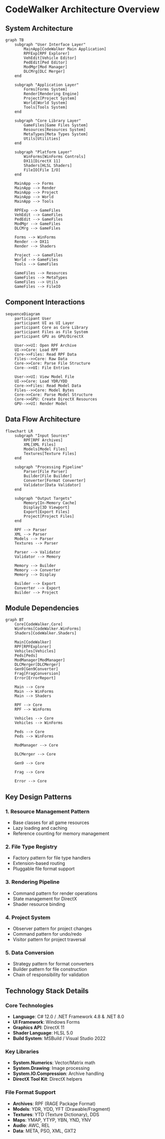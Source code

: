 # CodeWalker Architecture Overview

## System Architecture

```mermaid
graph TB
    subgraph "User Interface Layer"
        MainApp[CodeWalker Main Application]
        RPFExp[RPF Explorer]
        VehEdit[Vehicle Editor]
        PedEdit[Ped Editor]
        ModMgr[Mod Manager]
        DLCMrg[DLC Merger]
    end
    
    subgraph "Application Layer"
        Forms[Forms System]
        Render[Rendering Engine]
        Project[Project System]
        World[World System]
        Tools[Tools System]
    end
    
    subgraph "Core Library Layer"
        GameFiles[Game Files System]
        Resources[Resources System]
        MetaTypes[Meta Types System]
        Utils[Utilities]
    end
    
    subgraph "Platform Layer"
        WinForms[WinForms Controls]
        DX11[DirectX 11]
        Shaders[HLSL Shaders]
        FileIO[File I/O]
    end
    
    MainApp --> Forms
    MainApp --> Render
    MainApp --> Project
    MainApp --> World
    MainApp --> Tools
    
    RPFExp --> GameFiles
    VehEdit --> GameFiles
    PedEdit --> GameFiles
    ModMgr --> GameFiles
    DLCMrg --> GameFiles
    
    Forms --> WinForms
    Render --> DX11
    Render --> Shaders
    
    Project --> GameFiles
    World --> GameFiles
    Tools --> GameFiles
    
    GameFiles --> Resources
    GameFiles --> MetaTypes
    GameFiles --> Utils
    GameFiles --> FileIO
```

## Component Interactions

```mermaid
sequenceDiagram
    participant User
    participant UI as UI Layer
    participant Core as Core Library
    participant Files as File System
    participant GPU as GPU/DirectX
    
    User->>UI: Open RPF Archive
    UI->>Core: Load RPF
    Core->>Files: Read RPF Data
    Files-->>Core: Raw Data
    Core->>Core: Parse File Structure
    Core-->>UI: File Entries
    
    User->>UI: View Model File
    UI->>Core: Load YDR/YDD
    Core->>Files: Read Model Data
    Files-->>Core: Model Bytes
    Core->>Core: Parse Model Structure
    Core->>GPU: Create DirectX Resources
    GPU-->>UI: Render Model
```

## Data Flow Architecture

```mermaid
flowchart LR
    subgraph "Input Sources"
        RPF[RPF Archives]
        XML[XML Files]
        Models[Model Files]
        Textures[Texture Files]
    end
    
    subgraph "Processing Pipeline"
        Parser[File Parser]
        Builder[File Builder]
        Converter[Format Converter]
        Validator[Data Validator]
    end
    
    subgraph "Output Targets"
        Memory[In-Memory Cache]
        Display[3D Viewport]
        Export[Export Files]
        Project[Project Files]
    end
    
    RPF --> Parser
    XML --> Parser
    Models --> Parser
    Textures --> Parser
    
    Parser --> Validator
    Validator --> Memory
    
    Memory --> Builder
    Memory --> Converter
    Memory --> Display
    
    Builder --> Export
    Converter --> Export
    Builder --> Project
```

## Module Dependencies

```mermaid
graph BT
    Core[CodeWalker.Core]
    WinForms[CodeWalker.WinForms]
    Shaders[CodeWalker.Shaders]
    
    Main[CodeWalker]
    RPF[RPFExplorer]
    Vehicles[Vehicles]
    Peds[Peds]
    ModManager[ModManager]
    DLCMerger[DLCMerger]
    Gen9[Gen9Converter]
    Frag[FragConversion]
    Error[ErrorReport]
    
    Main --> Core
    Main --> WinForms
    Main --> Shaders
    
    RPF --> Core
    RPF --> WinForms
    
    Vehicles --> Core
    Vehicles --> WinForms
    
    Peds --> Core
    Peds --> WinForms
    
    ModManager --> Core
    
    DLCMerger --> Core
    
    Gen9 --> Core
    
    Frag --> Core
    
    Error --> Core
```

## Key Design Patterns

### 1. **Resource Management Pattern**
- Base classes for all game resources
- Lazy loading and caching
- Reference counting for memory management

### 2. **File Type Registry**
- Factory pattern for file type handlers
- Extension-based routing
- Pluggable file format support

### 3. **Rendering Pipeline**
- Command pattern for render operations
- State management for DirectX
- Shader resource binding

### 4. **Project System**
- Observer pattern for project changes
- Command pattern for undo/redo
- Visitor pattern for project traversal

### 5. **Data Conversion**
- Strategy pattern for format converters
- Builder pattern for file construction
- Chain of responsibility for validation

## Technology Stack Details

### Core Technologies
- **Language**: C# 12.0 / .NET Framework 4.8 & .NET 8.0
- **UI Framework**: Windows Forms
- **Graphics API**: DirectX 11
- **Shader Language**: HLSL 5.0
- **Build System**: MSBuild / Visual Studio 2022

### Key Libraries
- **System.Numerics**: Vector/Matrix math
- **System.Drawing**: Image processing
- **System.IO.Compression**: Archive handling
- **DirectX Tool Kit**: DirectX helpers

### File Format Support
- **Archives**: RPF (RAGE Package Format)
- **Models**: YDR, YDD, YFT (Drawable/Fragment)
- **Textures**: YTD (Texture Dictionary), DDS
- **Maps**: YMAP, YTYP, YBN, YND, YNV
- **Audio**: AWC, REL
- **Data**: META, PSO, XML, GXT2